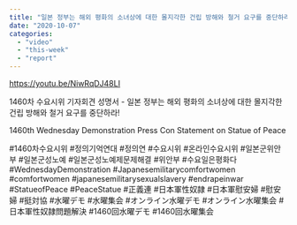 ```yaml
---
title: "일본 정부는 해외 평화의 소녀상에 대한 몰지각한 건립 방해와 철거 요구를 중단하라! Statement on Statue of Peace"
date: "2020-10-07"
categories: 
  - "video"
  - "this-week"
  - "report"
---
```


https://youtu.be/NiwRqDJ48LI

1460차 수요시위 기자회견 성명서 - 일본 정부는 해외 평화의 소녀상에 대한 몰지각한 건립 방해와 철거 요구를 중단하라!

1460th Wednesday Demonstration Press Con Statement on Statue of Peace

#1460차수요시위 #정의기억연대 #정의연 #수요시위 #온라인수요시위 #일본군위안부 #일본군성노예 #일본군성노예제문제해결 #위안부 #수요일은평화다 #WednesdayDemonstration #Japanesemilitarycomfortwomen #comfortwomen #japanesemilitarysexualslavery #endrapeinwar #StatueofPeace #PeaceStatue #正義連 #日本軍性奴隷 #日本軍慰安婦 #慰安婦 #挺対協 #水曜デモ #水曜集会 #オンライン水曜デモ #オンライン水曜集会 #日本軍性奴隷問題解決 #1460回水曜デモ #1460回水曜集会
